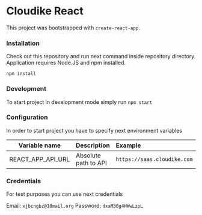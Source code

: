 # Cloudike React

This project was bootstrapped with `create-react-app`.

### Installation

Check out this repository and run next command inside repository directory. Application requires Node.JS and npm installed.

```
npm install
```

### Development

To start project in development mode simply run `npm start`

### Configuration

In order to start project you have to specify next environment variables

| Variable name     | Description          | Example                     |
| ----------------- | :------------------- | :-------------------------- |
| REACT_APP_API_URL | Absolute path to API | `https://saas.cloudike.com` |

### Credentials

For test purposes you can use next credentials

Email: `xjbcngbz@10mail.org`
Password: `dxaM36g4HWwLzpL`
